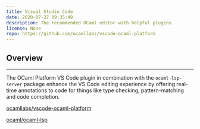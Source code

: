 ```yaml
---
title: Visual Studio Code 
date: 2020-07-27 09:35:49
description: The recommended OCaml editor with helpful plugins
license: None
repo: https://github.com/ocamllabs/vscode-ocaml-platform
---
```


## Overview

---

The OCaml Platform VS Code plugin in combination with the `ocaml-lsp-server` package enhance the VS Code editing experience by offering real-time annotations to code for things like type checking, pattern-matching and code completion. 

[ocamllabs/vscode-ocaml-platform](https://github.com/ocamllabs/vscode-ocaml-platform)

[ocaml/ocaml-lsp](https://github.com/ocaml/ocaml-lsp)